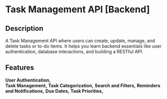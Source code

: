 # Task Management API [Backend]

## Description
A Task Management API where users can create, update, manage, and delete tasks or to-do items. It helps you learn backend essentials like user authentication, database interactions, and building a RESTful API.

## Features
**User Authentication,**  
**Task Management,**
**Task Categorization,**
**Search and Filters,**
**Reminders and Notifications,**
**Due Dates,**
**Task Priorities,**
